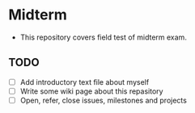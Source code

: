 Midterm
======

 * This repository covers field test of midterm exam.

 ## TODO

 * [ ] Add introductory text file about myself
 * [ ] Write some wiki page about this repasitory
 * [ ] Open, refer, close issues, milestones and projects
